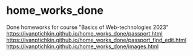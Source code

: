 # home_works_done
Done homeworks for course "Basics of Web-technologies 2023"
https://ivanptichkin.github.io/home_works_done/passport.html
https://ivanptichkin.github.io/home_works_done/passport_find_edit.html
https://ivanptichkin.github.io/home_works_done/images.html
